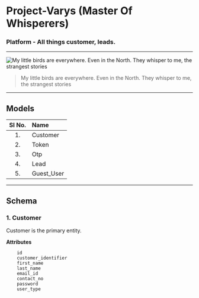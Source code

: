 # Project-Varys (Master Of Whisperers)

### Platform - All things customer, leads.
---

![My little birds are everywhere. Even in the North. They whisper to me, the strangest stories](https://www.scrolldroll.com/wp-content/uploads/2017/08/Lord-Varys-2.jpg)

> My little birds are everywhere. Even in the North. They whisper to me, the strangest stories

---

## Models

| Sl No. | Name       |
| :----: | :--------- |
|   1.   | Customer   |
|   2.   | Token      |
|   3.   | Otp        |
|   4.   | Lead       |
|   5.   | Guest_User |

---

## Schema

### 1. Customer

Customer is the primary entity.

**Attributes**

    	id
    	customer_identifier
    	first_name
        last_name
    	email_id
    	contact_no
    	password
    	user_type
